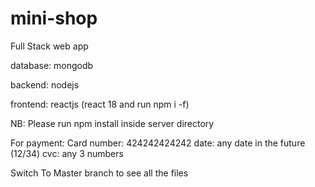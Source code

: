# mini-shop
 Full Stack web app
 
 database: mongodb
 
 backend: nodejs
 
 frontend: reactjs (react 18 and run npm i -f)
 
 NB: Please run npm install inside server directory
 
 For payment:
 Card number: 424242424242
 date: any date in the future (12/34)
 cvc: any 3 numbers

 Switch To Master branch to see all the files
 
 
